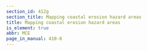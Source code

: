 ```yaml
---
section_id: 412g
section_title: Mapping coastal erosion hazard areas
title: Mapping coastal erosion hazard areas
is_element: true
abbr: MCE
page_in_manual: 410-8
---
```

